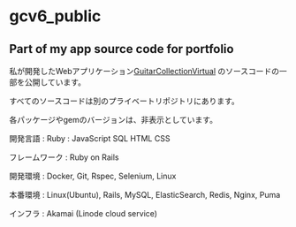 # gcv6_public
## Part of my app source code for portfolio

私が開発したWebアプリケーション[GuitarCollectionVirtual](https://guita-cv.com) のソースコードの一部を公開しています。

すべてのソースコードは別のプライベートリポジトリにあります。

各パッケージやgemのバージョンは、非表示としています。

開発言語
: Ruby
: JavaScript SQL HTML CSS

フレームワーク
: Ruby on Rails

開発環境
: Docker, Git, Rspec, Selenium, Linux

本番環境
: Linux(Ubuntu), Rails, MySQL, ElasticSearch, Redis, Nginx, Puma

インフラ
: Akamai (Linode cloud service)
